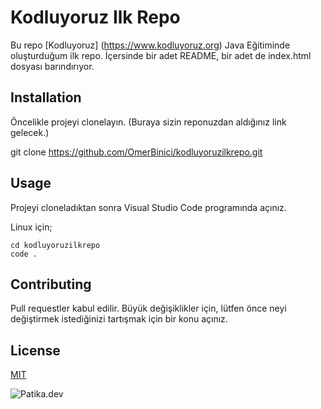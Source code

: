 # **Kodluyoruz Ilk Repo**

Bu repo [Kodluyoruz] (https://www.kodluyoruz.org) Java Eğitiminde oluşturduğum ilk repo. İçersinde bir adet README, bir adet de index.html dosyası barındırıyor.

## **Installation**

Öncelikle projeyi clonelayın. (Buraya sizin reponuzdan aldığınız link gelecek.)

git clone https://github.com/OmerBinici/kodluyoruzilkrepo.git

## **Usage**

Projeyi cloneladıktan sonra Visual Studio Code programında açınız.

Linux için;

```
cd kodluyoruzilkrepo
code .
```

## **Contributing**

Pull requestler kabul edilir. Büyük değişiklikler için, lütfen önce neyi değiştirmek istediğinizi tartışmak için bir konu açınız.

## **License**

[MIT](https://choosealicense.com/licenses/mit/#suggest-this-license)

![Patika.dev](https://picsum.photos/200/300)